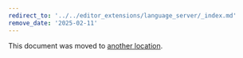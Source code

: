 ```yaml
---
redirect_to: '../../editor_extensions/language_server/_index.md'
remove_date: '2025-02-11'
---
```


<!-- markdownlint-disable -->

This document was moved to [another location](../../editor_extensions/language_server/_index.md).

<!-- This redirect file can be deleted after <2025-02-11>. -->
<!-- Redirects that point to other docs in the same project expire in three months. -->
<!-- Redirects that point to docs in a different project or site (link is not relative and starts with `https:`) expire in one year. -->
<!-- Before deletion, see: https://docs.gitlab.com/ee/development/documentation/redirects.html -->
